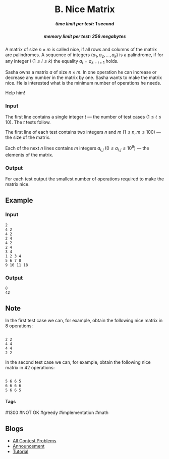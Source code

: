 <h1 style='text-align: center;'> B. Nice Matrix</h1>

<h5 style='text-align: center;'>time limit per test: 1 second</h5>
<h5 style='text-align: center;'>memory limit per test: 256 megabytes</h5>

A matrix of size $n \times m$ is called nice, if all rows and columns of the matrix are palindromes. A sequence of integers $(a_1, a_2, \dots , a_k)$ is a palindrome, if for any integer $i$ ($1 \le i \le k$) the equality $a_i = a_{k - i + 1}$ holds.

Sasha owns a matrix $a$ of size $n \times m$. In one operation he can increase or decrease any number in the matrix by one. Sasha wants to make the matrix nice. He is interested what is the minimum number of operations he needs.

Help him!

### Input

The first line contains a single integer $t$ — the number of test cases ($1 \le t \le 10$). The $t$ tests follow.

The first line of each test contains two integers $n$ and $m$ ($1 \le n, m \le 100$) — the size of the matrix.

Each of the next $n$ lines contains $m$ integers $a_{i, j}$ ($0 \le a_{i, j} \le 10^9$) — the elements of the matrix.

### Output

For each test output the smallest number of operations required to make the matrix nice.

## Example

### Input


```text
2
4 2
4 2
2 4
4 2
2 4
3 4
1 2 3 4
5 6 7 8
9 10 11 18
```
### Output


```text
8
42
```
## Note

In the first test case we can, for example, obtain the following nice matrix in $8$ operations:


```text
  
2 2  
4 4  
4 4  
2 2  

```
In the second test case we can, for example, obtain the following nice matrix in $42$ operations:


```text
  
5 6 6 5  
6 6 6 6  
5 6 6 5  

```


#### Tags 

#1300 #NOT OK #greedy #implementation #math 

## Blogs
- [All Contest Problems](../Codeforces_Round_675_(Div._2).md)
- [Announcement](../blogs/Announcement.md)
- [Tutorial](../blogs/Tutorial.md)
